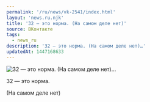 ```yaml
---
permalink: '/ru/news/vk-2541/index.html'
layout: 'news.ru.njk'
title: '32 — это норма. (На самом деле нет)'
source: ВКонтакте
tags:
  - news_ru
description: '32 — это норма. (На самом деле нет)…'
updatedAt: 1447168633
---
```

![32 — это норма. (На самом деле нет)…](https://sun9-63.userapi.com/impf/c627931/v627931484/212ec/xluxltjH6kk.jpg?size=810x1080&quality=96&sign=f6d2a9120785b0b2956148e00ab42f12&c_uniq_tag=R0Qw5meAHe5kBXPImwmKYOmtsbsMJMIJRufCk0IORhw&type=album)

32 — это норма.

(На самом деле нет)

